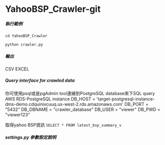 # YahooBSP_Crawler-git


##### 執行範例
`cd YahooBSP_Crawler`

`python crawler.py`

##### 輸出
CSV
EXCEL

##### Query interface for crawled data
你可使用psql或是pgAdmin tool連線到PostgreSQL database來下SQL query
AWS RDS-PostgreSQL instance
DB_HOST = 'target-postgresql-instance-dms-demo.cdquinixcuuq.us-west-2.rds.amazonaws.com'
DB_PORT = "5432"
DB_DBNAME = "crawler_database"
DB_USER = "viewer"
DB_PWD = "viewer123"

取得yahoo BSP資訊
`SELECT * FROM latest_bsp_summary_v`

##### settings.py 參數設定說明
